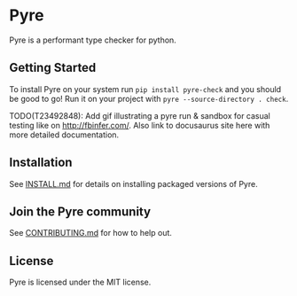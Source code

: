# Pyre
Pyre is a performant type checker for python.

## Getting Started
To install Pyre on your system run `pip install pyre-check` and you should be good to go! Run it on your project with `pyre --source-directory . check`.

TODO(T23492848): Add gif illustrating a pyre run & sandbox for casual testing like on http://fbinfer.com/.
Also link to docusaurus site here with more detailed documentation.

## Installation
See [INSTALL.md](https://github.com/facebookexperimental/pyre-check/blob/master/INSTALL.md) for details on installing packaged versions of Pyre.

## Join the Pyre community
See [CONTRIBUTING.md](https://github.com/facebookexperimental/pyre-check/blob/master/CONTRIBUTING.md) for how to help out.

## License
Pyre is licensed under the MIT license.

